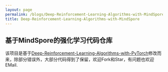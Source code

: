 ```yaml
---
layout: page
permalink: /blogs/Deep-Reinforcement-Learning-Algorithms-with-MindSpore/index.html
title: Deep-Reinforcement-Learning-Algorithms-with-MindSpore
---
```


## 基于MindSpore的强化学习代码仓库

该项目是基于[Deep-Reinforcement-Learning-Algorithms-with-PyTorch](https://github.com/p-christ/Deep-Reinforcement-Learning-Algorithms-with-PyTorch)修改而来，除部分错误外，大部分代码得到了保留，欢迎Fork和Star，有问题也欢迎EMail.


<br>